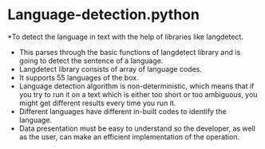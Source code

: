 # Language-detection.python
*To detect the language in text with the help of libraries like
langdetect.
* This parses through the basic functions of langdetect library and is going to detect the sentence
of a language.
* Langdetect library consists of array of language codes.
* It supports 55 languages of the box.
* Language detection algorithm is non-deterministic, which means that if you try to run it on a
text which is either too short or too ambiguous, you might get different results every time you
run it.
* Different languages have different in-built codes to identify the language.
* Data presentation must be easy to understand so the developer, as well as the user, can make
an efficient implementation of the operation.
